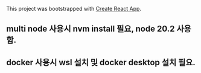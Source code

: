 This project was bootstrapped with [Create React App](https://github.com/facebook/create-react-app).

## multi node 사용시 nvm install 필요, node 20.2 사용함.  

## docker 사용시 wsl 설치 및 docker desktop 설치 필요.   
